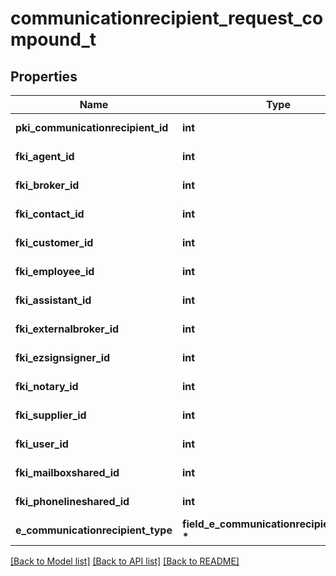# communicationrecipient_request_compound_t

## Properties
Name | Type | Description | Notes
------------ | ------------- | ------------- | -------------
**pki_communicationrecipient_id** | **int** | The unique ID of the Communicationrecipient. | [optional] 
**fki_agent_id** | **int** | The unique ID of the Agent. | [optional] 
**fki_broker_id** | **int** | The unique ID of the Broker. | [optional] 
**fki_contact_id** | **int** | The unique ID of the Contact | [optional] 
**fki_customer_id** | **int** | The unique ID of the Customer. | [optional] 
**fki_employee_id** | **int** | The unique ID of the Employee. | [optional] 
**fki_assistant_id** | **int** | The unique ID of the Assistant. | [optional] 
**fki_externalbroker_id** | **int** | The unique ID of the Externalbroker. | [optional] 
**fki_ezsignsigner_id** | **int** | The unique ID of the Ezsignsigner | [optional] 
**fki_notary_id** | **int** | The unique ID of the Notary. | [optional] 
**fki_supplier_id** | **int** | The unique ID of the Supplier. | [optional] 
**fki_user_id** | **int** | The unique ID of the User | [optional] 
**fki_mailboxshared_id** | **int** | The unique ID of the Mailboxshared | [optional] 
**fki_phonelineshared_id** | **int** | The unique ID of the Phonelineshared | [optional] 
**e_communicationrecipient_type** | **field_e_communicationrecipient_type_t \*** |  | [optional] 

[[Back to Model list]](../README.md#documentation-for-models) [[Back to API list]](../README.md#documentation-for-api-endpoints) [[Back to README]](../README.md)



